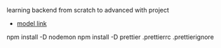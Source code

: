 learning backend from scratch to advanced with project

- [model link]('https://app.eraser.io/workspace/YtPqZ1VogxGy1jzIDkzj')


npm install -D nodemon
npm install -D prettier
 .prettierrc
 .prettierignore

